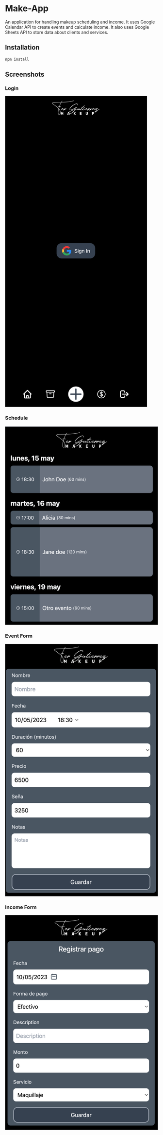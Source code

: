# Make-App

An application for handling makeup scheduling and income. 
It uses Google Calendar API to create events and calculate income. It also uses Google Sheets API to store data about clients and services.

## Installation

```bash
npm install
```


## Screenshots

### Login
[![Login](/.github/img/screenshot-1.png)](/.github/img/screenshot-1.png)

### Schedule
[![Schedule](/.github/img/screenshot-2.png)](/.github/img/screenshot-2.png)

### Event Form
[![Event Form](/.github/img/screenshot-3.png)](/.github/img/screenshot-3.png)

### Income Form
[![Income Form](/.github/img/screenshot-4.png)](/.github/img/screenshot-4.png)